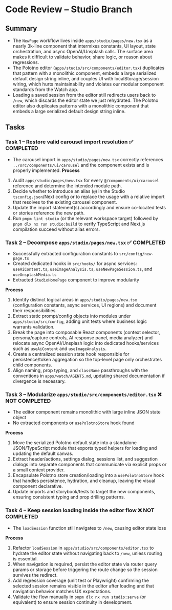# Code Review – Studio Branch

## Summary
- The `NewPage` workflow lives inside `apps/studio/pages/new.tsx` as a nearly 3k-line component that intermixes constants, UI layout, state orchestration, and async OpenAI/Unsplash calls. The surface area makes it difficult to validate behavior, share logic, or reason about regressions.
- The Polotno editor (`apps/studio/src/components/editor.tsx`) duplicates that pattern with a monolithic component, embeds a large serialized default design string inline, and couples UI with localStorage/session wiring, which hurts maintainability and violates our modular component standards from the Watch app.
- Loading a saved session from the editor still redirects users back to `/new`, which discards the editor state we just rehydrated. The Polotno editor also duplicates patterns with a monolithic component that embeds a large serialized default design string inline.

## Tasks

### Task 1 – Restore valid carousel import resolution ✅ COMPLETED
- The carousel import in `apps/studio/pages/new.tsx` correctly references `../src/components/ui/carousel` and the component exists and is properly implemented.
**Process**
1. Audit `apps/studio/pages/new.tsx` for every `@/components/ui/carousel` reference and determine the intended module path.
2. Decide whether to introduce an alias (`@`) in the Studio `tsconfig.json`/Next config or to replace the usage with a relative import that resolves to the existing carousel component.
3. Update the import statement(s) accordingly and ensure co-located tests or stories reference the new path.
4. Run `pnpm lint studio` (or the relevant workspace target) followed by `pnpm dlx nx run studio:build` to verify TypeScript and Next.js compilation succeed without alias errors.

### Task 2 – Decompose `apps/studio/pages/new.tsx` ✅ COMPLETED
- Successfully extracted configuration constants to `src/config/new-page.ts`
- Created dedicated hooks in `src/hooks/` for async services: `useAiContent.ts`, `useImageAnalysis.ts`, `useNewPageSession.ts`, and `useUnsplashMedia.ts`
- Extracted `StudioHomePage` component to improve modularity

**Process**
1. Identify distinct logical areas in `apps/studio/pages/new.tsx` (configuration constants, async services, UI regions) and document their responsibilities.
2. Extract static prompt/config objects into modules under `apps/studio/src/config`, adding unit tests where business logic warrants validation.
3. Break the page into composable React components (context selector, persona/capture controls, AI response panel, media analyzer) and relocate async OpenAI/Unsplash logic into dedicated hooks/services such as `useAiContent` and `useImageAnalysis`.
4. Create a centralized session state hook responsible for persistence/token aggregation so the top-level page only orchestrates child components.
5. Align naming, prop typing, and `className` passthroughs with the conventions in `apps/watch/AGENTS.md`, updating shared documentation if divergence is necessary.

### Task 3 – Modularize `apps/studio/src/components/editor.tsx` ❌ NOT COMPLETED
- The editor component remains monolithic with large inline JSON state object
- No extracted components or `usePolotnoStore` hook found

**Process**
1. Move the serialized Polotno default state into a standalone JSON/TypeScript module that exports typed helpers for loading and updating the default canvas.
2. Extract header/actions, settings dialog, sessions list, and suggestion dialogs into separate components that communicate via explicit props or a small context provider.
3. Encapsulate Polotno store creation/loading into a `usePolotnoStore` hook that handles persistence, hydration, and cleanup, leaving the visual component declarative.
4. Update imports and storybook/tests to target the new components, ensuring consistent typing and prop drilling patterns.

### Task 4 – Keep session loading inside the editor flow ❌ NOT COMPLETED
- The `loadSession` function still navigates to `/new`, causing editor state loss

**Process**
1. Refactor `loadSession` in `apps/studio/src/components/editor.tsx` to hydrate the editor state without navigating back to `/new`, unless routing is essential.
2. When navigation is required, persist the editor state via router query params or storage before triggering the route change so the session survives the redirect.
3. Add regression coverage (unit test or Playwright) confirming the selected session remains visible in the editor after loading and that navigation behavior matches UX expectations.
4. Validate the flow manually in `pnpm dlx nx run studio:serve` (or equivalent) to ensure session continuity in development.
